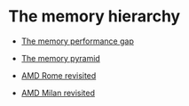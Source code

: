 # The memory hierarchy

-   [The memory performance gap](C03_S01_Performance_gap.md)

-   [The memory pyramid](C03_S02_Memory_pyramid.md)

-   [AMD Rome revisited](C03_S03_AMD_Rome.md)

-   [AMD Milan revisited](C03_S04_AMD_Milan.md)
